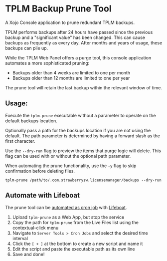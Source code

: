 # TPLM Backup Prune Tool

A Xojo Console application to prune redundant TPLM backups.

TPLM performs backups after 24 hours have passed since the previous backup and a "significant value" has been changed. This can cause backups as frequently as every day. After months and years of usage, these backups can pile up.

While the TPLM Web Panel offers a purge tool, this console application automates a more sophisticated pruning:

- Backups older than 4 weeks are limited to one per month
- Backups older than 12 months are limited to one per year

The prune tool will retain the last backup within the relevant window of time.


## Usage:

Execute the `tplm-prune` executable without a parameter to operate on the default backups location.

Optionally pass a path for the backups location if you are not using the default. The path parameter is determined by having a forward slash as the first character.

Use the `--dry-run` flag to preview the items that purge logic will delete. This flag can be used with or without the optional path parameter.

When automating the prune functionality, use the `-y` flag to skip confirmation before deleting files.

```
tplm-prune /path/to/.com.strawberrysw.licensemanager/backups --dry-run
```

## Automate with Lifeboat

The prune tool can be [automated as cron job](https://strawberrysw.com/lifeboat/manual/tools/cron/index.html) with [Lifeboat](https://strawberrysw.com/lifeboat).

1. Upload `tplm-prune` as a Web App, but stop the service
2. Copy the path for `tplm-prune` from the Live Files list using the contextual-click menu
3. Navigate to `Server Tools > Cron Jobs` and select the desired time interval
4. Click the `[ + ]` at the bottom to create a new script and name it
5. Edit the script and paste the executable path as its own line
6. Save and done!